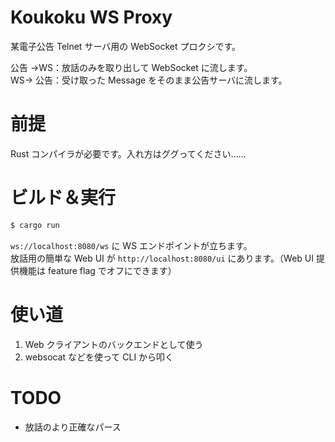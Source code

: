 # Koukoku WS Proxy

某電子公告 Telnet サーバ用の WebSocket プロクシです。

公告 →WS：放話のみを取り出して WebSocket に流します。  
WS→ 公告：受け取った Message をそのまま公告サーバに流します。

# 前提

Rust コンパイラが必要です。入れ方はググってください……

# ビルド＆実行

```sh
$ cargo run
```

`ws://localhost:8080/ws` に WS エンドポイントが立ちます。  
放話用の簡単な Web UI が `http://localhost:8080/ui` にあります。（Web UI 提供機能は feature flag でオフにできます）

# 使い道

1. Web クライアントのバックエンドとして使う
2. websocat などを使って CLI から叩く

# TODO

- 放話のより正確なパース
